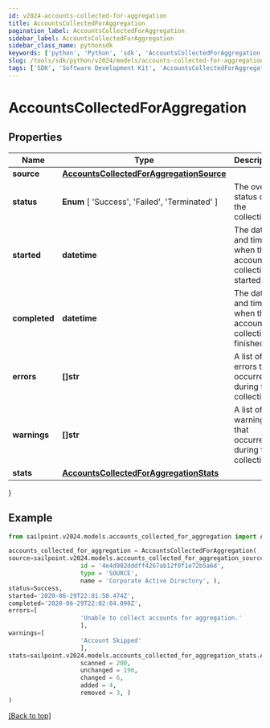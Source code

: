 ```yaml
---
id: v2024-accounts-collected-for-aggregation
title: AccountsCollectedForAggregation
pagination_label: AccountsCollectedForAggregation
sidebar_label: AccountsCollectedForAggregation
sidebar_class_name: pythonsdk
keywords: ['python', 'Python', 'sdk', 'AccountsCollectedForAggregation', 'V2024AccountsCollectedForAggregation'] 
slug: /tools/sdk/python/v2024/models/accounts-collected-for-aggregation
tags: ['SDK', 'Software Development Kit', 'AccountsCollectedForAggregation', 'V2024AccountsCollectedForAggregation']
---
```


# AccountsCollectedForAggregation


## Properties

Name | Type | Description | Notes
------------ | ------------- | ------------- | -------------
**source** | [**AccountsCollectedForAggregationSource**](accounts-collected-for-aggregation-source) |  | [required]
**status** |  **Enum** [  'Success',    'Failed',    'Terminated' ] | The overall status of the collection. | [required]
**started** | **datetime** | The date and time when the account collection started. | [required]
**completed** | **datetime** | The date and time when the account collection finished. | [required]
**errors** | **[]str** | A list of errors that occurred during the collection. | [required]
**warnings** | **[]str** | A list of warnings that occurred during the collection. | [required]
**stats** | [**AccountsCollectedForAggregationStats**](accounts-collected-for-aggregation-stats) |  | [required]
}

## Example

```python
from sailpoint.v2024.models.accounts_collected_for_aggregation import AccountsCollectedForAggregation

accounts_collected_for_aggregation = AccountsCollectedForAggregation(
source=sailpoint.v2024.models.accounts_collected_for_aggregation_source.AccountsCollectedForAggregation_source(
                    id = '4e4d982dddff4267ab12f0f1e72b5a6d', 
                    type = 'SOURCE', 
                    name = 'Corporate Active Directory', ),
status=Success,
started='2020-06-29T22:01:50.474Z',
completed='2020-06-29T22:02:04.090Z',
errors=[
                    'Unable to collect accounts for aggregation.'
                    ],
warnings=[
                    'Account Skipped'
                    ],
stats=sailpoint.v2024.models.accounts_collected_for_aggregation_stats.AccountsCollectedForAggregation_stats(
                    scanned = 200, 
                    unchanged = 190, 
                    changed = 6, 
                    added = 4, 
                    removed = 3, )
)

```
[[Back to top]](#) 

